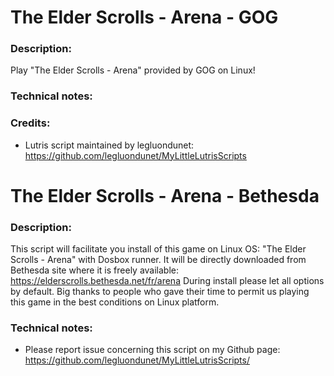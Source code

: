 # The Elder Scrolls - Arena - GOG
### Description:
Play "The Elder Scrolls - Arena" provided by GOG on Linux!
### Technical notes:
### Credits:
- Lutris script maintained by legluondunet: https://github.com/legluondunet/MyLittleLutrisScripts

# The Elder Scrolls - Arena - Bethesda
### Description:
This script will facilitate you install of this game on Linux OS:
"The Elder Scrolls - Arena" with Dosbox runner.
It will be directly downloaded from Bethesda site where it is freely available: 
https://elderscrolls.bethesda.net/fr/arena
During install please let all options by default.
Big thanks to people who gave their time to permit us playing this game in the best conditions on Linux platform.
### Technical notes:
- Please report issue concerning this script on my Github page:
https://github.com/legluondunet/MyLittleLutrisScripts/
